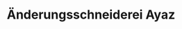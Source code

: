 ---
title: "Änderungsschneiderei Ayaz"
url: /stuttgart/aenderungsschneiderei-ayaz/
shop: Schneiderei
---